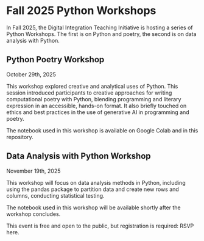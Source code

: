 # Fall 2025 Python Workshops


In Fall 2025, the Digital Integration Teaching Initiative is hosting a series of Python Workshops. The first is on Python and poetry, the second is on data analysis with Python. 

## Python Poetry Workshop
October 29th, 2025

This workshop explored creative and analytical uses of Python. This session introduced participants to creative approaches for writing computational poetry with Python, blending programming and literary expression in an accessible, hands-on format. It also briefly touched on ethics and best practices in the use of generative AI in programming and poetry. 

The notebook used in this workshop is available on Google Colab and in this repository. 

## Data Analysis with Python Workshop
November 19th, 2025

This workshop will focus on data analysis methods in Python, including using the pandas package to partition data and create new rows and columns, conducting statistical testing.

The notebook used in this workshop will be available shortly after the workshop concludes. 

This event is free and open to the public, but registration is required: RSVP here. 